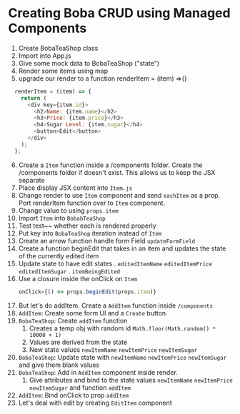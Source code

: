 # Creating Boba CRUD using Managed Components
1. Create BobaTeaShop class
2. Import into App.js
3. Give some mock data to BobaTeaShop ("state")
4. Render some items using map 
5. upgrade our render to a function renderItem = (item) =>{}
```javascript
  renderItem = (item) => {
    return (
      <div key={item.id}>
        <h2>Name: {item.name}</h2>
        <h3>Price: {item.price}</h3>
        <h4>Sugar Level: {item.sugar}</h4>
        <button>Edit</button>
      </div>
    );
  };
```
6. Create a `Item` function inside a /components folder. Create the /components folder if doesn't exist. This allows us to keep the JSX separate
7. Place display JSX content into `Item.js`
8. Change render to use `Item` component and send `eachItem` as a prop. Port renderItem function over to `Item` component.
9. Change value to using `props.item` 
10. Import `Item` into `BobabTeaShop`
11. Test test~~ whether each is rendered properly
12. Put key into `BobaTeaShop` iteration instead of `Item`
13. Create an arrow function handle form Field `updateFormField` 
14. Create a function beginEdit that takes in an item and updates the state of the currently edited item
15. Update state to have edit states 
    . `editedItemName` `editedItemPrice` `editedItemSugar`
    . `itemBeingEdited`
16. Use a closure inside the onClick on `Item` 
    ```javascript
    onClick={() => props.beginEdit(props.item)}
    ```
17. But let's do addItem. Create a `AddItem` function inside `/components`
18. `AddItem`: Create some form UI and a `Create` button.
19. `BobaTeaShop`: Create `addItem` function
    1.  Creates a temp obj with random id `Math.floor(Math.random() * 10000 + 1) `
    2.  Values are derived from the state
    3.  New state values `newItemName` `newItemPrice` `newItemSugar`
20. `BobaTeaShop`: Update state with `newItemName` `newItemPrice` `newItemSugar` and give them blank values
21. `BobaTeaShop`: Add in `AddItem` component inside render.
    1.  Give attributes and bind to the state values `newItemName` `newItemPrice` `newItemSugar` and function `addItem`
22. `AddItem`: Bind onClick to prop `addItem` 
23. Let's deal with edit by creating `EditItem` component 